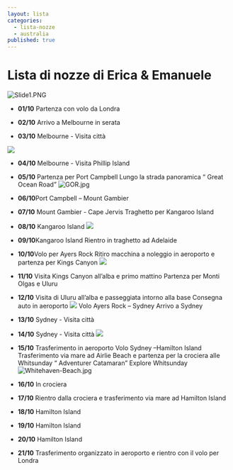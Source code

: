 ```yaml
---
layout: lista
categories:
  - lista-nozze
  - australia
published: true
---
```




# Lista di nozze di Erica & Emanuele

![Slide1.PNG]({{site.baseurl}}/images/Slide1.PNG)



 
- **01/10** Partenza con volo da Londra
 
- **02/10**  Arrivo a Melbourne in serata
 
- **03/10** Melbourne - Visita città 
 
![]({{site.baseurl}}/images/01-melbourne.jpg)
 
- **04/10** Melbourne - Visita  Phillip Island
 
- **05/10** Partenza per Port Campbell 
	Lungo la strada panoramica “ Great Ocean Road”
 	![GOR.jpg]({{site.baseurl}}/images/GOR.jpg)
 
 
- **06/10**Port Campbell – Mount Gambier 
 
- **07/10** Mount Gambier  - Cape Jervis 
 	Traghetto per Kangaroo Island 
 
- **08/10** Kangaroo Island
 	![]({{site.baseurl}}/images/KI.jpg)
 
- **09/10**Kangaroo Island 
 	Rientro in traghetto ad Adelaide
 
- **10/10**Volo per Ayers Rock
 	Ritiro macchina a noleggio  in aeroporto e partenza per Kings Canyon 
 	![]({{site.baseurl}}/images/Kings%20Canyon%202.JPG)

- **11/10** Visita Kings Canyon all’alba e primo mattino 
 	Partenza per Monti Olgas e Uluru 
 
- **12/10** Visita di Uluru all’alba e passeggiata intorno alla base 
	Consegna auto in aeroporto 
    ![]({{site.baseurl}}/images/wg001_uluru_1.jpg)
    Volo  Ayers Rock – Sydney 
    Arrivo a Sydney 

- **13/10** Sydney  - Visita città 
 
- **14/10**     Sydney - Visita città 
 	![]({{site.baseurl}}/images/tramonto-sidney-australia.jpg)
 
- **15/10** Trasferimento in aeroporto 
 	Volo Sydney –Hamilton Island 
  	Trasferimento via mare ad Airlie Beach e partenza per la crociera alle Whitsunday 
  	“ Adventurer Catamaran” Explore Whitsunday
  	![Whitehaven-Beach.jpg]({{site.baseurl}}/images/Whitehaven-Beach.jpg)

- **16/10** In crociera
 
- **17/10** Rientro dalla crociera e trasferimento via mare ad  Hamilton Island
 
- **18/10** Hamilton Island
 
- **19/10** Hamilton Island
 
- **20/10** Hamilton Island
 
- **21/10** Trasferimento organizzato in aeroporto e rientro con il volo per Londra
